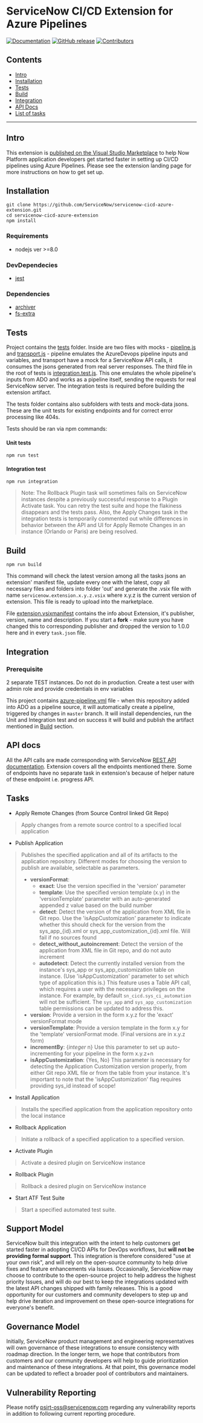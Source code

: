 ServiceNow CI/CD Extension for Azure Pipelines
===================

[![Documentation](https://img.shields.io/github/release/ServiceNow/servicenow-cicd-azure-extension.svg?label=Documentation&color=blueviolet)](https://marketplace.visualstudio.com/items?itemName=ServiceNow.vss-services-servicenow-cicd)
[![GitHub release](https://img.shields.io/github/release/ServiceNow/servicenow-cicd-azure-extension.svg?label=Release)](https://github.com/ServiceNow/servicenow-cicd-azure-extension/releases/latest)
[![Contributors](https://img.shields.io/github/contributors/ServiceNow/servicenow-cicd-azure-extension.svg)](https://github.com/ServiceNow/servicenow-cicd-azure-extension/graphs/contributors)

## Contents

- [Intro](#intro)
- [Installation](#installation)
- [Tests](#tests)
- [Build](#build)
- [Integration](#Integration)
- [API Docs](#api-docs)
- [List of tasks](#tasks)

---

## Intro

This extension is [published on the Visual Studio Marketplace](https://marketplace.visualstudio.com/items?itemName=ServiceNow.vss-services-servicenow-cicd) to help Now Platform application developers get started faster in setting up CI/CD pipelines using Azure Pipelines. Please see the extension landing page for more instructions on how to get set up. 

## Installation
```shell script
git clone https://github.com/ServiceNow/servicenow-cicd-azure-extension.git
cd servicenow-cicd-azure-extension
npm install
```

### Requirements
- nodejs ver >=8.0
### DevDependecies
- [jest](https://github.com/facebook/jest)
### Dependencies
- [archiver](https://github.com/archiverjs/node-archiver)
- [fs-extra](https://github.com/jprichardson/node-fs-extra)

## Tests

Project contains the [tests](tests/) folder. Inside are two files with mocks - [pipeline.js](tests/pipeline.js) and [transport.js](tests/transport.js) - pipeline emulates the AzureDevops pipeline inputs and variables, and transport have a mock for a ServiceNow API calls, it consumes the jsons generated from real server responses. The third file in the root of tests is [integration.test.js](tests/integration.test.js). This one emulates the whole pipeline's inputs from ADO and works as a pipeline itself, sending the requests for real ServiceNow server. The integration tests is required before building the extension artifact.

The tests folder contains also subfolders with tests and mock-data jsons. These are the unit tests for existing endpoints and for correct error processing like 404s.

Tests should be ran via npm commands:

#### Unit tests
```shell script
npm run test
```   

#### Integration test
```shell script
npm run integration
```   

> Note: The Rollback Plugin task will sometimes fails on ServiceNow instances despite a previously successful response to a Plugin Activate task. You can retry the test suite and hope the flakiness disappears and the tests pass. Also, the Apply Changes task in the integration tests is temporarily commented out while differences in behavior between the API and UI for Apply Remote Changes in an instance (Orlando or Paris) are being resolved. 

## Build

```shell script
npm run build
```

This command will check the latest version among all the tasks jsons an extension' manifest file, update every one with the latest, copy all necessary files and folders into folder 'out' and generate the .vsix file with name `servicenow.extension.x.y.z.vsix` where x.y.z is the current version of extension. This file is ready to upload into the marketplace.

File [extension.vsixmanifest](src/extension/extension.vsixmanifest) contains the info about Extension, it's publisher, version, name and description. If you start a **fork** - make sure you have changed this to corresponding publisher and dropped the version to 1.0.0 here and in every `task.json` file. 

## Integration
### Prerequisite
2 separate TEST instances. Do not do in production. 
Create a test user with admin role and provide credentials in env variables

This project contains [azure-pipeline.yml](azure-pipelines.yml) file - when this repository added into ADO as a pipeline source, it will automatically create a pipeline, triggered by changes in `master` branch. It will install dependencies, run the Unit and Integration test and on success it will build and publish the artifact mentioned in [Build](#build) section.

## API docs

All the API calls are made corresponding with ServiceNow [REST API documentation](https://developer.servicenow.com/dev.do#!/reference/api/sandiego/rest/cicd-api). Extension covers all the endpoints mentioned there. Some of endpoints have no separate task in extension's because of helper nature of these endpoint i.e. progress API.

## Tasks

- Apply Remote Changes (from Source Control linked Git Repo)
> Apply changes from a remote source control to a specified local application

- Publish Application
> Publishes the specified application and all of its artifacts to the application repository. Different modes for choosing the version to publish are available, selectable as parameters.  
> - __versionFormat__: 
>   - __exact__: Use the version specified in the 'version' parameter
>   - __template__: Use the specified version template (x.y) in the 'versionTemplate' parameter with an auto-generated appended z value based on the build number
>   - __detect__: Detect the version of the application from XML file in Git repo. Use the 'isAppCustomization' parameter to indicate whether this should check for the version from the sys_app_{id}.xml or sys_app_customization_{id}.xml file. Will fail if no sources found
>   - __detect_without_autoincrement__: Detect the version of the application from XML file in Git repo, and do not auto increment
>   - __autodetect__: Detect the currently installed version from the instance's sys_app or sys_app_customization table on instance. (Use 'isAppCustomization' parameter to set which type of application this is.) This feature uses a Table API call, which requires a user with the necessary privileges on the instance. For example, by default `sn_cicd.sys_ci_automation` will not be sufficient. The `sys_app` and `sys_app_customization` table permissions can be updated to address this. 
> - __version__: Provide a version in the form x.y.z for the 'exact' versionFormat mode
> - __versionTemplate__: Provide a version template in the form x.y for the 'template' versionFormat mode. (Final versions are in x.y.z form)
> - __incrementBy__: {_integer_ n} Use this parameter to set up auto-incrementing for your pipeline in the form x.y.z+n
> - __isAppCustomization__: {Yes, No} This parameter is necessary for detecting the Application Customization version properly, from either Git repo XML file or from the table from your instance. It's important to note that the 'isAppCustomization' flag requires providing sys_id instead of scope! 

- Install Application
> Installs the specified application from the application repository onto the local instance

- Rollback Application
> Initiate a rollback of a specified application to a specified version.

- Activate Plugin
> Activate a desired plugin on ServiceNow instance

- Rollback Plugin
> Rollback a desired plugin on ServiceNow instance

- Start ATF Test Suite
> Start a specified automated test suite. 

## Support Model

ServiceNow built this integration with the intent to help customers get started faster in adopting CI/CD APIs for DevOps workflows, but __will not be providing formal support__. This integration is therefore considered "use at your own risk", and will rely on the open-source community to help drive fixes and feature enhancements via Issues. Occasionally, ServiceNow may choose to contribute to the open-source project to help address the highest priority Issues, and will do our best to keep the integrations updated with the latest API changes shipped with family releases. This is a good opportunity for our customers and community developers to step up and help drive iteration and improvement on these open-source integrations for everyone's benefit. 

## Governance Model

Initially, ServiceNow product management and engineering representatives will own governance of these integrations to ensure consistency with roadmap direction. In the longer term, we hope that contributors from customers and our community developers will help to guide prioritization and maintenance of these integrations. At that point, this governance model can be updated to reflect a broader pool of contributors and maintainers. 

## Vulnerability Reporting
Please notify psirt-oss@servicenow.com regarding any vulnerability reports in addition to following current reporting procedure.
